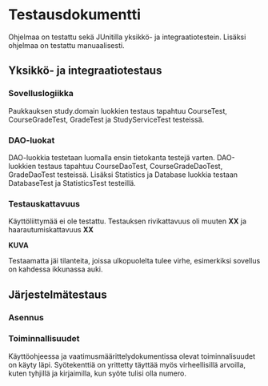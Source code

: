 # Testausdokumentti

Ohjelmaa on testattu sekä JUnitilla yksikkö- ja integraatiotestein. Lisäksi ohjelmaa on testattu manuaalisesti.

## Yksikkö- ja integraatiotestaus

### Sovelluslogiikka

Paukkauksen study.domain luokkien testaus tapahtuu CourseTest, CourseGradeTest, GradeTest ja StudyServiceTest testeissä.

### DAO-luokat

DAO-luokkia testetaan luomalla ensin tietokanta testejä varten. DAO-luokkien testaus tapahtuu CourseDaoTest, CourseGradeDaoTest, GradeDaoTest testeissä. Lisäksi Statistics ja Database luokkia testaan DatabaseTest ja StatisticsTest testeillä.

### Testauskattavuus
Käyttöliittymää ei ole testattu. Testauksen rivikattavuus oli muuten **XX** ja haarautumiskattavuus **XX**

**KUVA**

Testaamatta jäi tilanteita, joissa ulkopuolelta tulee virhe, esimerkiksi sovellus on kahdessa ikkunassa auki.

## Järjestelmätestaus

### Asennus
### Toiminnallisuudet

Käyttöohjeessa ja vaatimusmäärittelydokumentissa olevat toiminnalisuudet on käyty läpi.
Syötekenttiä on yrittetty täyttää myös virheellisillä arvoilla, kuten tyhjillä ja kirjaimilla, kun syöte tulisi olla numero.
